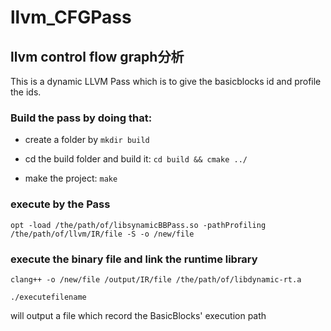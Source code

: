 # llvm_CFGPass
llvm control flow graph分析
---

This is a dynamic LLVM Pass which is to give the basicblocks id and profile the ids.

### Build the pass by doing that:

- create a folder by `mkdir build`

- cd the build folder and build it: `cd build && cmake ../`

- make the project: `make`

### execute by the Pass

`opt -load /the/path/of/libsynamicBBPass.so -pathProfiling /the/path/of/llvm/IR/file -S -o /new/file`

### execute the binary file and link the runtime library

`clang++ -o /new/file /output/IR/file /the/path/of/libdynamic-rt.a`

`./executefilename`

will output a file which record the BasicBlocks' execution path
